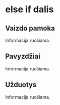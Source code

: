 # else if dalis

## Vaizdo pamoka

Informacija ruošiama.

## Pavyzdžiai

Informacija ruošiama.

## Užduotys

Informacija ruošiama.
